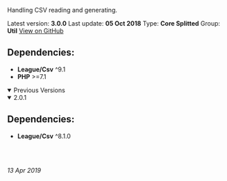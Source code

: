 Handling CSV reading and generating.

Latest version: **3.0.0**
Last update: **05 Oct 2018**
Type: **Core Splitted**
Group: **Util**
[View on GitHub](https://github.com/spryker/csv/releases/tag/3.0.0)

## Dependencies:

* **League/Csv** ^9.1
* **PHP** >=7.1

<details open>
<summary>Previous Versions </summary>

<details open>
<summary>2.0.1 </summary>

## Dependencies:

* **League/Csv** ^8.1.0

<br>
</details>


<br>
</details>


_13 Apr 2019_